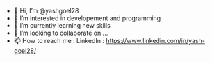 - 👋 Hi, I’m @yashgoel28
- 👀 I’m interested in developement and programming
- 🌱 I’m currently learning new skills
- 💞️ I’m looking to collaborate on ...
- 📫 How to reach me : LinkedIn : https://www.linkedin.com/in/yash-goel28/

<!---
yashgoel28/yashgoel28 is a ✨ special ✨ repository because its `README.md` (this file) appears on your GitHub profile.
You can click the Preview link to take a look at your changes.
--->

